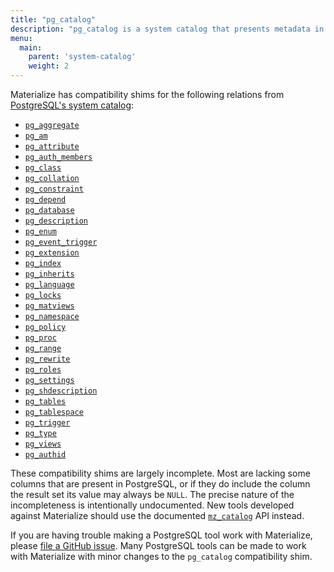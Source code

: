 ```yaml
---
title: "pg_catalog"
description: "pg_catalog is a system catalog that presents metadata in the format used by PostgreSQL."
menu:
  main:
    parent: 'system-catalog'
    weight: 2
---
```


Materialize has compatibility shims for the following relations from [PostgreSQL's
system catalog](https://www.postgresql.org/docs/current/catalogs.html):

  * [`pg_aggregate`](https://www.postgresql.org/docs/current/catalog-pg-aggregate.html)
  * [`pg_am`](https://www.postgresql.org/docs/current/catalog-pg-am.html)
  * [`pg_attribute`](https://www.postgresql.org/docs/current/catalog-pg-attribute.html)
  * [`pg_auth_members`](https://www.postgresql.org/docs/current/catalog-pg-auth-members.html)
  * [`pg_class`](https://www.postgresql.org/docs/current/catalog-pg-class.html)
  * [`pg_collation`](https://www.postgresql.org/docs/current/catalog-pg-collation.html)
  * [`pg_constraint`](https://www.postgresql.org/docs/current/catalog-pg-constraint.html)
  * [`pg_depend`](https://www.postgresql.org/docs/current/catalog-pg-depend.html)
  * [`pg_database`](https://www.postgresql.org/docs/current/catalog-pg-database.html)
  * [`pg_description`](https://www.postgresql.org/docs/current/catalog-pg-description.html)
  * [`pg_enum`](https://www.postgresql.org/docs/current/catalog-pg-enum.html)
  * [`pg_event_trigger`](https://www.postgresql.org/docs/current/catalog-pg-event-trigger.html)
  * [`pg_extension`](https://www.postgresql.org/docs/current/catalog-pg-extension.html)
  * [`pg_index`](https://www.postgresql.org/docs/current/catalog-pg-index.html)
  * [`pg_inherits`](https://www.postgresql.org/docs/current/catalog-pg-inherits.html)
  * [`pg_language`](https://www.postgresql.org/docs/current/catalog-pg-language.html)
  * [`pg_locks`](https://www.postgresql.org/docs/current/view-pg-locks.html)
  * [`pg_matviews`](https://www.postgresql.org/docs/current/view-pg-matviews.html)
  * [`pg_namespace`](https://www.postgresql.org/docs/current/catalog-pg-namespace.html)
  * [`pg_policy`](https://www.postgresql.org/docs/current/catalog-pg-policy.html)
  * [`pg_proc`](https://www.postgresql.org/docs/current/catalog-pg-proc.html)
  * [`pg_range`](https://www.postgresql.org/docs/current/catalog-pg-range.html)
  * [`pg_rewrite`](https://www.postgresql.org/docs/current/catalog-pg-rewrite.html)
  * [`pg_roles`](https://www.postgresql.org/docs/current/view-pg-roles.html)
  * [`pg_settings`](https://www.postgresql.org/docs/current/view-pg-settings.html)
  * [`pg_shdescription`](https://www.postgresql.org/docs/current/catalog-pg-shdescription.html)
  * [`pg_tables`](https://www.postgresql.org/docs/current/view-pg-tables.html)
  * [`pg_tablespace`](https://www.postgresql.org/docs/current/catalog-pg-tablespace.html)
  * [`pg_trigger`](https://www.postgresql.org/docs/current/catalog-pg-trigger.html)
  * [`pg_type`](https://www.postgresql.org/docs/current/catalog-pg-type.html)
  * [`pg_views`](https://www.postgresql.org/docs/current/view-pg-views.html)
  * [`pg_authid`](https://www.postgresql.org/docs/current/catalog-pg-authid.html)

These compatibility shims are largely incomplete. Most are lacking some columns
that are present in PostgreSQL, or if they do include the column the result set
its value may always be `NULL`. The precise nature of the incompleteness is
intentionally undocumented. New tools developed against Materialize should use
the documented [`mz_catalog`](../mz_catalog) API instead.

If you are having trouble making a PostgreSQL tool work with Materialize, please
[file a GitHub issue][gh-issue]. Many PostgreSQL tools can be made to work with
Materialize with minor changes to the `pg_catalog` compatibility shim.

[gh-issue]: https://github.com/MaterializeInc/materialize/issues/new?labels=C-feature&template=feature.md
